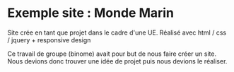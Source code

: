 # Exemple site : Monde Marin
Site crée en tant que projet dans le cadre d'une UE. Réalisé avec html / css / jquery + responsive design

Ce travail de groupe (binome) avait pour but de nous faire créer un site. Nous devions donc trouver une idée de projet puis nous devions le réaliser.
